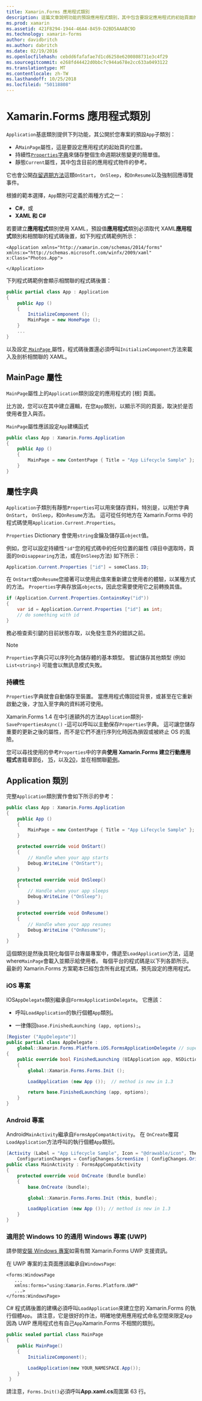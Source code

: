 ```yaml
---
title: Xamarin.Forms 應用程式類別
description: 這篇文章說明功能的預設應用程式類別，其中包含要設定應用程式的初始頁面的屬性，以及持續性的字典儲存簡單的值在生命週期狀態變更。
ms.prod: xamarin
ms.assetid: 421F8294-1944-46A4-8459-D2BD5AAABC9D
ms.technology: xamarin-forms
author: davidbritch
ms.author: dabritch
ms.date: 02/19/2016
ms.openlocfilehash: cebdd6fafafae7d1cd6258e6200808731e3c4f29
ms.sourcegitcommit: e268fd44422d0bbc7c944a678e2cc633a0493122
ms.translationtype: MT
ms.contentlocale: zh-TW
ms.lasthandoff: 10/25/2018
ms.locfileid: "50118808"
---
```

# <a name="xamarinforms-app-class"></a>Xamarin.Forms 應用程式類別

`Application`基底類別提供下列功能，其公開於您專案的預設`App`子類別：

* A`MainPage`屬性，這是要設定應用程式的起始頁的位置。
* 持續性[`Properties`字典](#Properties_Dictionary)來儲存整個生命週期狀態變更的簡單值。
* 靜態`Current`屬性，其中包含目前的應用程式物件的參考。

它也會公開[存留週期方法](~/xamarin-forms/app-fundamentals/app-lifecycle.md)這類`OnStart`， `OnSleep`，和`OnResume`以及強制回應導覽事件。

根據的範本選擇，`App`類別可定義於兩種方式之一：

* **C#**，或
* **XAML 和 C#**

若要建立**應用程式**類別使用 XAML，預設值**應用程式**類別必須取代 XAML**應用程式**類別和相關聯的程式碼後置，如下列程式碼範例所示：

```xaml
<Application xmlns="http://xamarin.com/schemas/2014/forms" xmlns:x="http://schemas.microsoft.com/winfx/2009/xaml" x:Class="Photos.App">

</Application>
```

下列程式碼範例會顯示相關聯的程式碼後置：

```csharp
public partial class App : Application
{
    public App ()
    {
        InitializeComponent ();
        MainPage = new HomePage ();
    }
    ...
}
```

以及設定[ `MainPage` ](xref:Xamarin.Forms.Application.MainPage)屬性，程式碼後置還必須呼叫`InitializeComponent`方法來載入及剖析相關聯的 XAML。

## <a name="mainpage-property"></a>MainPage 屬性

`MainPage`屬性上的`Application`類別設定的應用程式的 [根] 頁面。

比方說，您可以在其中建立邏輯，在您`App`類別，以顯示不同的頁面，取決於是否使用者登入與否。

`MainPage`屬性應該設定`App`建構函式

```csharp
public class App : Xamarin.Forms.Application
{
    public App ()
    {
        MainPage = new ContentPage { Title = "App Lifecycle Sample" }; // your page here
    }
}
```

<a name="Properties_Dictionary" />

## <a name="properties-dictionary"></a>屬性字典

`Application`子類別有靜態`Properties`可以用來儲存資料，特別是，以用於字典`OnStart`， `OnSleep`，和`OnResume`方法。 這可從任何地方在 Xamarin.Forms 中的程式碼使用`Application.Current.Properties`。

`Properties` Dictionary 會使用`string`金鑰及儲存區`object`值。

例如，您可以設定持續性`"id"`您的程式碼中的任何位置的屬性 (項目中選取時，頁面的`OnDisappearing`方法，或在`OnSleep`方法) 如下所示：

```csharp
Application.Current.Properties ["id"] = someClass.ID;
```

在 `OnStart`或`OnResume`您接著可以使用此值來重新建立使用者的體驗，以某種方式的方法。 `Properties`字典存放區`object`s，因此您需要使用它之前轉換其值。

```csharp
if (Application.Current.Properties.ContainsKey("id"))
{
    var id = Application.Current.Properties ["id"] as int;
    // do something with id
}
```

務必檢查索引鍵的目前狀態存取，以免發生意外的錯誤之前。

> [!NOTE]
> `Properties`字典只可以序列化為儲存體的基本類型。 嘗試儲存其他類型 (例如`List<string>`) 可能會以無訊息模式失敗。

<!-- bugzilla 28657 -->

### <a name="persistence"></a>持續性

`Properties`字典就會自動儲存至裝置。
當應用程式傳回從背景，或甚至在它重新啟動之後，才加入至字典的資料將可使用。

Xamarin.Forms 1.4 在中引進額外的方法`Application`類別- `SavePropertiesAsync()` -這可以呼叫以主動保存`Properties`字典。 這可讓您儲存重要的更新之後的屬性，而不是它們不進行序列化時因為損毀或被終止 OS 的風險。

您可以尋找使用的參考`Properties`中的字典**使用 Xamarin.Forms 建立行動應用程式**書籍章節[6](https://developer.xamarin.com/r/xamarin-forms/book/chapter06.pdf)， [15](https://developer.xamarin.com/r/xamarin-forms/book/chapter15.pdf)，以及[20](https://developer.xamarin.com/r/xamarin-forms/book/chapter20.pdf)，並在相關聯[範例](https://github.com/xamarin/xamarin-forms-book-preview-2)。



## <a name="the-application-class"></a>Application 類別

完整`Application`類別實作會如下所示的參考：

```csharp
public class App : Xamarin.Forms.Application
{
    public App ()
    {
        MainPage = new ContentPage { Title = "App Lifecycle Sample" }; // your page here
    }

    protected override void OnStart()
    {
        // Handle when your app starts
        Debug.WriteLine ("OnStart");
    }

    protected override void OnSleep()
    {
        // Handle when your app sleeps
        Debug.WriteLine ("OnSleep");
    }

    protected override void OnResume()
    {
        // Handle when your app resumes
        Debug.WriteLine ("OnResume");
    }
}

```

這個類別是然後具現化每個平台專屬專案中，傳遞至`LoadApplication`方法，這是 where`MainPage`會載入並顯示給使用者。
每個平台的程式碼是以下列各節所示。 最新的 Xamarin.Forms 方案範本已經包含所有此程式碼，預先設定的應用程式。


### <a name="ios-project"></a>iOS 專案

IOS`AppDelegate`類別繼承自`FormsApplicationDelegate`。 它應該：

* 呼叫`LoadApplication`的執行個體`App`類別。

* 一律傳回`base.FinishedLaunching (app, options);`。

```csharp
[Register ("AppDelegate")]
public partial class AppDelegate :
    global::Xamarin.Forms.Platform.iOS.FormsApplicationDelegate // superclass new in 1.3
{
    public override bool FinishedLaunching (UIApplication app, NSDictionary options)
    {
        global::Xamarin.Forms.Forms.Init ();

        LoadApplication (new App ());  // method is new in 1.3

        return base.FinishedLaunching (app, options);
    }
}
```

### <a name="android-project"></a>Android 專案

Android`MainActivity`繼承自`FormsAppCompatActivity`。 在 `OnCreate`覆寫`LoadApplication`方法呼叫的執行個體`App`類別。

```csharp
[Activity (Label = "App Lifecycle Sample", Icon = "@drawable/icon", Theme = "@style/MainTheme", MainLauncher = true,
    ConfigurationChanges = ConfigChanges.ScreenSize | ConfigChanges.Orientation)]
public class MainActivity : FormsAppCompatActivity
{
    protected override void OnCreate (Bundle bundle)
    {
        base.OnCreate (bundle);

        global::Xamarin.Forms.Forms.Init (this, bundle);

        LoadApplication (new App ()); // method is new in 1.3
    }
}
```

### <a name="universal-windows-project-uwp-for-windows-10"></a>適用於 Windows 10 的通用 Windows 專案 (UWP)

請參閱[安裝 Windows 專案](~/xamarin-forms/platform/windows/installation/index.md)如需有關 Xamarin.Forms UWP 支援資訊。

在 UWP 專案的主頁面應該繼承自`WindowsPage`:

```xaml
<forms:WindowsPage
   ...
   xmlns:forms="using:Xamarin.Forms.Platform.UWP"
   ...>
</forms:WindowsPage>
```

C# 程式碼後置的建構必須呼叫`LoadApplication`來建立您的 Xamarin.Forms 的執行個體`App`。 請注意，它是很好的作法，明確地使用應用程式命名空間來限定`App`因為 UWP 應用程式也有自己`App`Xamarin.Forms 不相關的類別。

```csharp
public sealed partial class MainPage
{
    public MainPage()
    {
        InitializeComponent();

        LoadApplication(new YOUR_NAMESPACE.App());
    }
 }
```

請注意，`Forms.Init()`必須呼叫**App.xaml.cs**周圍第 63 行。
